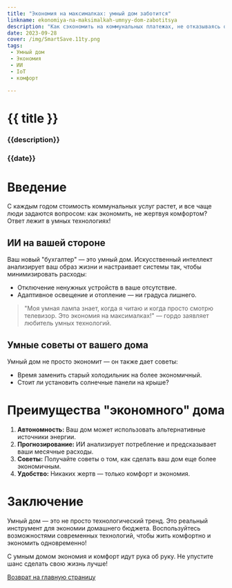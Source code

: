 ```yaml
---
title: "Экономия на максималках: умный дом заботится"
linkname: ekonomiya-na-maksimalkah-umnyy-dom-zabotitsya
description: "Как сэкономить на коммунальных платежах, не отказываясь от комфорта?"
date: 2023-09-28
cover: /img/SmartSave.11ty.png
tags: 
 - Умный дом
 - Экономия
 - ИИ
 - IoT
 - комфорт

---
```


# {{ title }}
### {{description}}
### {{date}}

# Введение

С каждым годом стоимость коммунальных услуг растет, и все чаще люди задаются вопросом: как экономить, не жертвуя комфортом? Ответ лежит в умных технологиях!

## ИИ на вашей стороне

Ваш новый "бухгалтер" — это умный дом. Искусственный интеллект анализирует ваш образ жизни и настраивает системы так, чтобы минимизировать расходы:

* Отключение ненужных устройств в ваше отсутствие.
* Адаптивное освещение и отопление — ни градуса лишнего.

> "Моя умная лампа знает, когда я читаю и когда просто смотрю телевизор. Это экономия на максималках!" — гордо заявляет любитель умных технологий.

## Умные советы от вашего дома

Умный дом не просто экономит — он также дает советы:

* Время заменить старый холодильник на более экономичный.
* Стоит ли установить солнечные панели на крыше?

# Преимущества "экономного" дома

1. **Автономность:** Ваш дом может использовать альтернативные источники энергии.
2. **Прогнозирование:** ИИ анализирует потребление и предсказывает ваши месячные расходы.
3. **Советы:** Получайте советы о том, как сделать ваш дом еще более экономичным.
4. **Удобство:** Никаких жертв — только комфорт и экономия.

# Заключение

Умный дом — это не просто технологический тренд. Это реальный инструмент для экономии домашнего бюджета. Воспользуйтесь возможностями современных технологий, чтобы жить комфортно и экономить одновременно!

С умным домом экономия и комфорт идут рука об руку. Не упустите шанс сделать свою жизнь лучше!

[Возврат на главную страницу](/)
